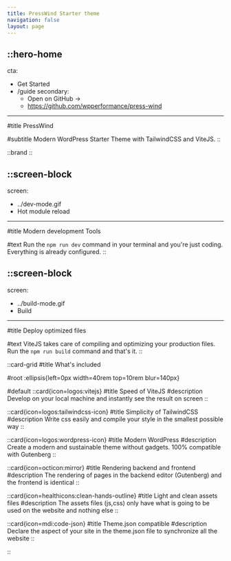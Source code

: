 ```yaml
---
title: PressWind Starter theme
navigation: false
layout: page
---
```


## ::hero-home

cta:

- Get Started
- /guide
  secondary:
  - Open on GitHub →
  - https://github.com/wpperformance/press-wind

---

#title
PressWind

#subtitle
Modern WordPress Starter Theme with TailwindCSS and ViteJS.
::

::brand
::

## ::screen-block

screen:

- ../dev-mode.gif
- Hot module reload

---

#title
Modern development Tools

#text
Run the `npm run dev` command in your terminal and you're just coding.
Everything is already configured.
::

## ::screen-block

screen:

- ../build-mode.gif
- Build

---

#title
Deploy optimized files

#text
ViteJS takes care of compiling and optimizing your production files.
Run the `npm run build` command and that's it.
::

::card-grid
#title
What's included

#root
:ellipsis{left=0px width=40rem top=10rem blur=140px}

#default
::card{icon=logos:vitejs}
#title
Speed of ViteJS
#description
Develop on your local machine and instantly see the result on screen
::

::card{icon=logos:tailwindcss-icon}
#title
Simplicity of TailwindCSS
#description
Write css easily and compile your style in the smallest possible way
::

::card{icon=logos:wordpress-icon}
#title
Modern WordPress
#description
Create a modern and sustainable theme without gadgets. 100% compatible with Gutenberg
::

::card{icon=octicon:mirror}
#title
Rendering backend and frontend
#description
The rendering of pages in the backend editor (Gutenberg) and the frontend is identical
::

::card{icon=healthicons:clean-hands-outline}
#title
Light and clean assets files
#description
The assets files (js,css) only have what is going to be used on the website and nothing else
::

::card{icon=mdi:code-json}
#title
Theme.json compatible
#description
Declare the aspect of your site in the theme.json file to synchronize all the website
::

::
